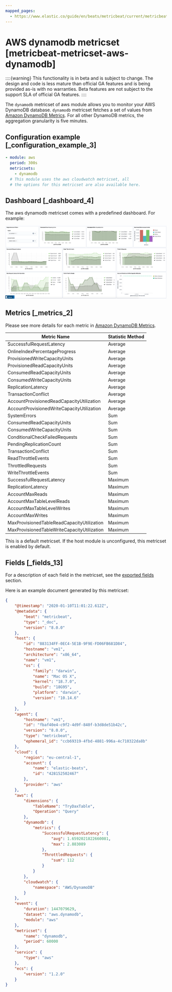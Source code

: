 ```yaml
---
mapped_pages:
  - https://www.elastic.co/guide/en/beats/metricbeat/current/metricbeat-metricset-aws-dynamodb.html
---
```


# AWS dynamodb metricset [metricbeat-metricset-aws-dynamodb]

::::{warning}
This functionality is in beta and is subject to change. The design and code is less mature than official GA features and is being provided as-is with no warranties. Beta features are not subject to the support SLA of official GA features.
::::


The `dynamodb` metricset of aws module allows you to monitor your AWS DynamoDB database. `dynamodb` metricset fetches a set of values from [Amazon DynamoDB Metrics](https://docs.aws.amazon.com/amazondynamodb/latest/developerguide/metrics-dimensions.html). For all other DynamoDB metrics, the aggregation granularity is five minutes.


## Configuration example [_configuration_example_3]

```yaml
- module: aws
  period: 300s
  metricsets:
    - dynamodb
  # This module uses the aws cloudwatch metricset, all
  # the options for this metricset are also available here.
```


## Dashboard [_dashboard_4]

The aws dynamodb metricset comes with a predefined dashboard. For example:

![metricbeat aws dynamodb overview](images/metricbeat-aws-dynamodb-overview.png)


## Metrics [_metrics_2]

Please see more details for each metric in [Amazon DynamoDB Metrics](https://docs.aws.amazon.com/amazondynamodb/latest/developerguide/metrics-dimensions.html).

| Metric Name | Statistic Method |
| --- | --- |
| SuccessfulRequestLatency | Average |
| OnlineIndexPercentageProgress | Average |
| ProvisionedWriteCapacityUnits | Average |
| ProvisionedReadCapacityUnits | Average |
| ConsumedReadCapacityUnits | Average |
| ConsumedWriteCapacityUnits | Average |
| ReplicationLatency | Average |
| TransactionConflict | Average |
| AccountProvisionedReadCapacityUtilization | Average |
| AccountProvisionedWriteCapacityUtilization | Average |
| SystemErrors | Sum |
| ConsumedReadCapacityUnits | Sum |
| ConsumedWriteCapacityUnits | Sum |
| ConditionalCheckFailedRequests | Sum |
| PendingReplicationCount | Sum |
| TransactionConflict | Sum |
| ReadThrottleEvents | Sum |
| ThrottledRequests | Sum |
| WriteThrottleEvents | Sum |
| SuccessfulRequestLatency | Maximum |
| ReplicationLatency | Maximum |
| AccountMaxReads | Maximum |
| AccountMaxTableLevelReads | Maximum |
| AccountMaxTableLevelWrites | Maximum |
| AccountMaxWrites | Maximum |
| MaxProvisionedTableReadCapacityUtilization | Maximum |
| MaxProvisionedTableWriteCapacityUtilization | Maximum |

This is a default metricset. If the host module is unconfigured, this metricset is enabled by default.

## Fields [_fields_13]

For a description of each field in the metricset, see the [exported fields](/reference/metricbeat/exported-fields-aws.md) section.

Here is an example document generated by this metricset:

```json
{
    "@timestamp": "2020-01-10T11:01:22.612Z",
    "@metadata": {
        "beat": "metricbeat",
        "type": "_doc",
        "version": "8.0.0"
    },
    "host": {
        "id": "883134FF-0EC4-5E1B-9F9E-FD06FB681D84",
        "hostname": "vm1",
        "architecture": "x86_64",
        "name": "vm1",
        "os": {
            "family": "darwin",
            "name": "Mac OS X",
            "kernel": "18.7.0",
            "build": "18G95",
            "platform": "darwin",
            "version": "10.14.6"
        }
    },
    "agent": {
        "hostname": "vm1",
        "id": "fbaf40e4-c9f2-4d9f-840f-b3d8de51b42c",
        "version": "8.0.0",
        "type": "metricbeat",
        "ephemeral_id": "ccb69319-4fbd-4881-996a-4c710322da8b"
    },
    "cloud": {
        "region": "eu-central-1",
        "account": {
            "name": "elastic-beats",
            "id": "428152502467"
        },
        "provider": "aws"
    },
    "aws": {
        "dimensions": {
            "TableName": "TryDaxTable",
            "Operation": "Query"
        },
        "dynamodb": {
            "metrics": {
                "SuccessfulRequestLatency": {
                    "avg": 1.6592021822660081,
                    "max": 2.883089
                },
                "ThrottledRequests": {
                    "sum": 112
                }
            }
        },
        "cloudwatch": {
            "namespace": "AWS/DynamoDB"
        }
    },
    "event": {
        "duration": 1447079629,
        "dataset": "aws.dynamodb",
        "module": "aws"
    },
    "metricset": {
        "name": "dynamodb",
        "period": 60000
    },
    "service": {
        "type": "aws"
    },
    "ecs": {
        "version": "1.2.0"
    }
}
```


